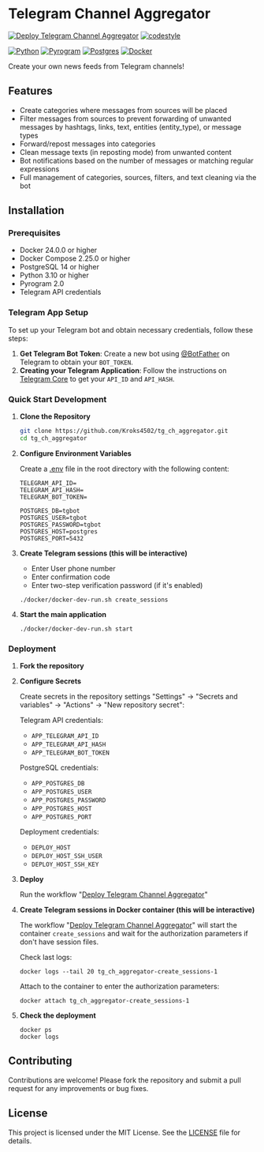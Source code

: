 # Telegram Channel Aggregator

[![Deploy Telegram Channel Aggregator](https://github.com/Kroks4502/tg_ch_aggregator/actions/workflows/deploy.yml/badge.svg)](https://github.com/Kroks4502/tg_ch_aggregator/actions/workflows/deploy.yml)
[![codestyle](https://github.com/Kroks4502/tg_ch_aggregator/actions/workflows/codestyle.yml/badge.svg)](https://github.com/Kroks4502/tg_ch_aggregator/actions/workflows/codestyle.yml)

[![Python][Python-badge]][Python-url]
[![Pyrogram][Pyrogram-badge]][Pyrogram-url]
[![Postgres][Postgres-badge]][Postgres-url]
[![Docker][Docker-badge]][Docker-url]

Create your own news feeds from Telegram channels!

## Features

- Create categories where messages from sources will be placed
- Filter messages from sources to prevent forwarding of unwanted messages by hashtags, links, text, entities (entity_type), or message types
- Forward/repost messages into categories
- Clean message texts (in reposting mode) from unwanted content
- Bot notifications based on the number of messages or matching regular expressions
- Full management of categories, sources, filters, and text cleaning via the bot

## Installation

### Prerequisites

- Docker 24.0.0 or higher
- Docker Compose 2.25.0 or higher
- PostgreSQL 14 or higher
- Python 3.10 or higher
- Pyrogram 2.0
- Telegram API credentials

### Telegram App Setup

To set up your Telegram bot and obtain necessary credentials, follow these steps:
1. **Get Telegram Bot Token**: Create a new bot using [@BotFather](https://t.me/BotFather) on Telegram to obtain your `BOT_TOKEN`.
2. **Creating your Telegram Application**: Follow the instructions on [Telegram Core](https://core.telegram.org/api/obtaining_api_id) to get your `API_ID` and `API_HASH`.

### Quick Start Development

1. **Clone the Repository**

   ```bash
   git clone https://github.com/Kroks4502/tg_ch_aggregator.git
   cd tg_ch_aggregator
   ```

2. **Configure Environment Variables**

   Create a [.env](.env.template) file in the root directory with the following content:

   ```env
   TELEGRAM_API_ID=
   TELEGRAM_API_HASH=
   TELEGRAM_BOT_TOKEN=
   
   POSTGRES_DB=tgbot
   POSTGRES_USER=tgbot
   POSTGRES_PASSWORD=tgbot
   POSTGRES_HOST=postgres
   POSTGRES_PORT=5432
   ```

3. **Create Telegram sessions (this will be interactive)**

   - Enter User phone number
   - Enter confirmation code
   - Enter two-step verification password (if it's enabled)

   ```shell
   ./docker/docker-dev-run.sh create_sessions
   ```

4. **Start the main application**

   ```shell
   ./docker/docker-dev-run.sh start
   ```

### Deployment

1. **Fork the repository**

2. **Configure Secrets**

   Create secrets in the repository settings "Settings" -> "Secrets and variables" -> "Actions" -> "New repository secret":

   Telegram API credentials:
   - `APP_TELEGRAM_API_ID`
   - `APP_TELEGRAM_API_HASH`
   - `APP_TELEGRAM_BOT_TOKEN`

   PostgreSQL credentials:
   - `APP_POSTGRES_DB`
   - `APP_POSTGRES_USER`
   - `APP_POSTGRES_PASSWORD`
   - `APP_POSTGRES_HOST`
   - `APP_POSTGRES_PORT`

   Deployment credentials:
   - `DEPLOY_HOST`
   - `DEPLOY_HOST_SSH_USER`
   - `DEPLOY_HOST_SSH_KEY`

3. **Deploy**

   Run the workflow "[Deploy Telegram Channel Aggregator](.github/workflows/deploy.yml)"

4. **Create Telegram sessions in Docker container (this will be interactive)**

   The workflow "[Deploy Telegram Channel Aggregator](.github/workflows/deploy.yml)" will start the container `create_sessions` and wait for the authorization parameters if don't have session files.

   Check last logs:
   ```shell
   docker logs --tail 20 tg_ch_aggregator-create_sessions-1
   ```

   Attach to the container to enter the authorization parameters:
   ```shell
   docker attach tg_ch_aggregator-create_sessions-1
   ```

5. **Check the deployment**

   ```shell
   docker ps
   docker logs
   ```

## Contributing

Contributions are welcome! Please fork the repository and submit a pull request for any improvements or bug fixes.

## License

This project is licensed under the MIT License. See the [LICENSE](LICENSE) file for details.

[Python-url]: https://www.python.org/
[Python-badge]: https://img.shields.io/badge/python-3670A0?style=for-the-badge&logo=python&logoColor=ffdd54

[Pyrogram-url]: https://docs.pyrogram.org/
[Pyrogram-badge]: https://img.shields.io/badge/Pyrogram-ff1709?style=for-the-badge&logo=telegram&color=bf431d

[Postgres-url]: https://www.postgresql.org/
[Postgres-badge]: https://img.shields.io/badge/postgres-%23316192.svg?style=for-the-badge&logo=postgresql&logoColor=white

[Docker-url]: https://www.docker.com/
[Docker-badge]: https://img.shields.io/badge/docker-%23316192.svg?style=for-the-badge&logo=docker&logoColor=white
